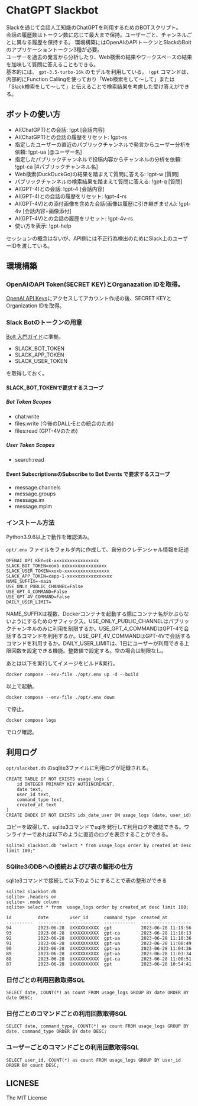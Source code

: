 # ChatGPT Slackbot

Slackを通じて会話人工知能のChatGPTを利用するためのBOTスクリプト。  
会話の履歴数はトークン数に応じて最大まで保持。ユーザーごと、チャンネルごとに異なる履歴を保持する。
環境構築にはOpenAIのAPIトークンとSlackのBoltのアプリケーショントークン3種が必要。  
ユーザーを過去の発言から分析したり、Web検索の結果やワークスペースの結果を加味して質問に答えることもできる。  
基本的には、 `gpt-3.5-turbo-16k` のモデルを利用している。 `!gpt` コマンドは、内部的にFunction Callingを使っており「Web検索をして～して」または「Slack検索をして～して」と伝えることで検索結果を考慮した受け答えができる。 

## ボットの使い方
- AI(ChatGPT)との会話: !gpt \[会話内容\]  
- AI(ChatGPT)との会話の履歴をリセット: !gpt-rs
- 指定したユーザーの直近のパブリックチャンネルで発言からユーザー分析を依頼: !gpt-ua \[@ユーザー名\]
- 指定したパブリックチャンネルで投稿内容からチャンネルの分析を依頼: !gpt-ca \[#パブリックチャンネル名\]
- Web検索(DuckDuckGo)の結果を踏まえて質問に答える: !gpt-w \[質問\]
- パブリックチャンネルの検索結果を踏まえて質問に答える: !gpt-q \[質問\]
- AI(GPT-4)との会話: !gpt-4 \[会話内容\]
- AI(GPT-4)との会話の履歴をリセット: !gpt-4-rs
- AI(GPT-4V)との添付画像を含めた会話(画像は履歴に引き継ぎません): !gpt-4v \[会話内容+画像添付\]
- AI(GPT-4V)との会話の履歴をリセット: !gpt-4v-rs
- 使い方を表示: !gpt-help

セッションの概念はないが、API側には不正行為検出のためにSlack上のユーザーIDを渡している。

## 環境構築
### OpenAIのAPI Token(SECRET KEY)とOrganazation IDを取得。
[OpenAI API Keys](https://beta.openai.com/account/api-keys)にアクセスしてアカウント作成の後、SECRET KEYとOrganization IDを取得。

### Slack Botのトークンの用意
[Bolt 入門ガイド](https://slack.dev/bolt-python/ja-jp/tutorial/getting-started)に準拠。

- SLACK_BOT_TOKEN
- SLACK_APP_TOKEN
- SLACK_USER_TOKEN

を取得しておく。

#### SLACK_BOT_TOKENで要求するスコープ

##### Bot Token Scopes
- chat:write
- files:write (今後のDALL-Eとの統合のため)
- files:read (GPT-4Vのため)

##### User Token Scopes
- search:read

#### Event SubscriptionsのSubscribe to Bot Events で要求するスコープ

- message.channels
- message.groups
- message.im
- message.mpim

### インストール方法
Python3.9.6以上で動作を確認済み。

`opt/.env` ファイルをフォルダ内に作成して、自分のクレデンシャル情報を記述

```
OPENAI_API_KEY=sk-xxxxxxxxxxxxxxxxx
SLACK_BOT_TOKEN=xoxb-xxxxxxxxxxxxxxxxx
SLACK_USER_TOKEN=xoxb-xxxxxxxxxxxxxxxxx
SLACK_APP_TOKEN=xapp-1-xxxxxxxxxxxxxxxxx
NAME_SUFFIX=-main
USE_ONLY_PUBLIC_CHANNEL=False
USE_GPT_4_COMMAND=False
USE_GPT_4V_COMMAND=False
DAILY_USER_LIMIT=
```

NAME_SUFFIXは複数、Dockerコンテナを起動する際にコンテナ名がかぶらないようにするためのサフィックス。USE_ONLY_PUBLIC_CHANNELはパブリックチャンネルのみに利用を制限するか。USE_GPT_4_COMMANDはGPT-4で会話するコマンドを利用するか。USE_GPT_4V_COMMANDはGPT-4Vで会話するコマンドを利用するか。DAILY_USER_LIMITは、1日にユーザーが利用できる上限回数を設定できる機能。整数値で設定する。空の場合は制限なし。

あとは以下を実行してイメージをビルド&実行。

```
docker compose --env-file ./opt/.env up -d --build
```

以上で起動。

```
docker compose --env-file ./opt/.env down
```

で停止。

```
docker compose logs
```
でログ確認。

## 利用ログ
`opt/slackbot.db` のsqlite3ファイルに利用ログが記録される。

```
CREATE TABLE IF NOT EXISTS usage_logs (
    id INTEGER PRIMARY KEY AUTOINCREMENT,
    date text,
    user_id text,
    command_type text,
    created_at text
)
CREATE INDEX IF NOT EXISTS idx_date_user ON usage_logs (date, user_id)
```

コピーを取得して、sqlite3コマンドでsqlを発行して利用ログを確認できる。ワンライナーであれば以下のように直近のログを表示することができる。  

```
sqlite3 slackbot.db "select * from usage_logs order by created_at desc limit 100;"
```

### SQlite3のDBへの接続およびび表の整形の仕方

sqlite3コマンドで接続して以下のようにすることで表の整形ができる

```
sqlite3 slackbot.db
sqlite> .headers on
sqlite> .mode column
sqlite> select * from  usage_logs order by created_at desc limit 100;
```

```
id          date        user_id      command_type  created_at
----------  ----------  -----------  ------------  -------------------
94          2023-06-28  UXXXXXXXXXX  gpt           2023-06-28 11:19:56
93          2023-06-28  UXXXXXXXXXX  gpt-ca        2023-06-28 11:18:13
92          2023-06-28  UXXXXXXXXXX  gpt-ua        2023-06-28 11:10:36
91          2023-06-28  UXXXXXXXXXX  gpt-ua        2023-06-28 11:08:49
90          2023-06-28  UXXXXXXXXXX  gpt-ua        2023-06-28 11:04:36
89          2023-06-28  UXXXXXXXXXX  gpt-ua        2023-06-28 11:03:34
88          2023-06-28  UXXXXXXXXXX  gpt-ca        2023-06-28 11:00:51
87          2023-06-28  UXXXXXXXXXX  gpt           2023-06-28 10:54:41
```

### 日付ごとの利用回数取得SQL
```
SELECT date, COUNT(*) as count FROM usage_logs GROUP BY date ORDER BY date DESC;
```

### 日付ごとのコマンドごとの利用回数取得SQL
```
SELECT date, command_type, COUNT(*) as count FROM usage_logs GROUP BY date, command_type ORDER BY date DESC;
```

### ユーザーごとのコマンドごとの利用回数取得SQL
```
SELECT user_id, COUNT(*) as count FROM usage_logs GROUP BY user_id ORDER BY count DESC;
```

## LICNESE
The MIT License
